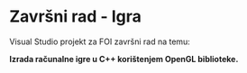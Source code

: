 # Završni rad - Igra
Visual Studio projekt za FOI završni rad na temu:

**Izrada računalne igre u C++ korištenjem OpenGL biblioteke.**
